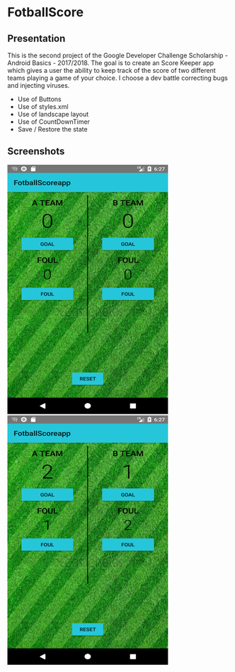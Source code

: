 # FotballScore
## Presentation
This is the second project of the Google Developer Challenge Scholarship - Android Basics - 2017/2018.
The goal is to create an Score Keeper app which gives a user the ability to keep track of the score of two different teams playing a game of your choice.
I choose a dev battle correcting bugs and injecting viruses.

* Use of Buttons
* Use of styles.xml
* Use of landscape layout
* Use of CountDownTimer
* Save / Restore the state

## Screenshots
<img src="/screenshots/Screenshot1.png" width="363" height="564"><img src="/screenshots/Screenshot2.png" width="363" height="564">

